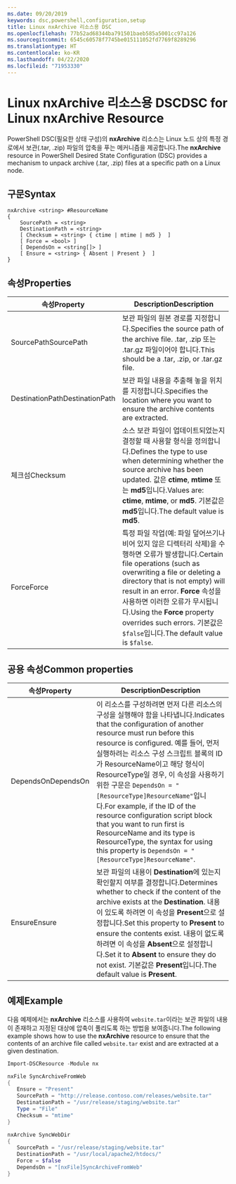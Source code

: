 ```yaml
---
ms.date: 09/20/2019
keywords: dsc,powershell,configuration,setup
title: Linux nxArchive 리소스용 DSC
ms.openlocfilehash: 77b52ad68344ba791501baeb585a5001cc97a126
ms.sourcegitcommit: 6545c60578f7745be015111052fd7769f8289296
ms.translationtype: HT
ms.contentlocale: ko-KR
ms.lasthandoff: 04/22/2020
ms.locfileid: "71953330"
---
```

# <a name="dsc-for-linux-nxarchive-resource"></a><span data-ttu-id="b30d7-103">Linux nxArchive 리소스용 DSC</span><span class="sxs-lookup"><span data-stu-id="b30d7-103">DSC for Linux nxArchive Resource</span></span>

<span data-ttu-id="b30d7-104">PowerShell DSC(필요한 상태 구성)의 **nxArchive** 리소스는 Linux 노드 상의 특정 경로에서 보관(.tar, .zip) 파일의 압축을 푸는 메커니즘을 제공합니다.</span><span class="sxs-lookup"><span data-stu-id="b30d7-104">The **nxArchive** resource in PowerShell Desired State Configuration (DSC) provides a mechanism to unpack archive (.tar, .zip) files at a specific path on a Linux node.</span></span>

## <a name="syntax"></a><span data-ttu-id="b30d7-105">구문</span><span class="sxs-lookup"><span data-stu-id="b30d7-105">Syntax</span></span>

```Syntax
nxArchive <string> #ResourceName
{
    SourcePath = <string>
    DestinationPath = <string>
    [ Checksum = <string> { ctime | mtime | md5 }  ]
    [ Force = <bool> ]
    [ DependsOn = <string[]> ]
    [ Ensure = <string> { Absent | Present }  ]
}
```

## <a name="properties"></a><span data-ttu-id="b30d7-106">속성</span><span class="sxs-lookup"><span data-stu-id="b30d7-106">Properties</span></span>

|<span data-ttu-id="b30d7-107">속성</span><span class="sxs-lookup"><span data-stu-id="b30d7-107">Property</span></span> |<span data-ttu-id="b30d7-108">Description</span><span class="sxs-lookup"><span data-stu-id="b30d7-108">Description</span></span> |
|---|---|
|<span data-ttu-id="b30d7-109">SourcePath</span><span class="sxs-lookup"><span data-stu-id="b30d7-109">SourcePath</span></span> |<span data-ttu-id="b30d7-110">보관 파일의 원본 경로를 지정합니다.</span><span class="sxs-lookup"><span data-stu-id="b30d7-110">Specifies the source path of the archive file.</span></span> <span data-ttu-id="b30d7-111">.tar, .zip 또는 .tar.gz 파일이어야 합니다.</span><span class="sxs-lookup"><span data-stu-id="b30d7-111">This should be a .tar, .zip, or .tar.gz file.</span></span> |
|<span data-ttu-id="b30d7-112">DestinationPath</span><span class="sxs-lookup"><span data-stu-id="b30d7-112">DestinationPath</span></span> |<span data-ttu-id="b30d7-113">보관 파일 내용을 추출해 놓을 위치를 지정합니다.</span><span class="sxs-lookup"><span data-stu-id="b30d7-113">Specifies the location where you want to ensure the archive contents are extracted.</span></span> |
|<span data-ttu-id="b30d7-114">체크섬</span><span class="sxs-lookup"><span data-stu-id="b30d7-114">Checksum</span></span> |<span data-ttu-id="b30d7-115">소스 보관 파일이 업데이트되었는지 결정할 때 사용할 형식을 정의합니다.</span><span class="sxs-lookup"><span data-stu-id="b30d7-115">Defines the type to use when determining whether the source archive has been updated.</span></span> <span data-ttu-id="b30d7-116">값은 **ctime**, **mtime** 또는 **md5**입니다.</span><span class="sxs-lookup"><span data-stu-id="b30d7-116">Values are: **ctime**, **mtime**, or **md5**.</span></span> <span data-ttu-id="b30d7-117">기본값은 **md5**입니다.</span><span class="sxs-lookup"><span data-stu-id="b30d7-117">The default value is **md5**.</span></span> |
|<span data-ttu-id="b30d7-118">Force</span><span class="sxs-lookup"><span data-stu-id="b30d7-118">Force</span></span> |<span data-ttu-id="b30d7-119">특정 파일 작업(예: 파일 덮어쓰기나 비어 있지 않은 디렉터리 삭제)을 수행하면 오류가 발생합니다.</span><span class="sxs-lookup"><span data-stu-id="b30d7-119">Certain file operations (such as overwriting a file or deleting a directory that is not empty) will result in an error.</span></span> <span data-ttu-id="b30d7-120">**Force** 속성을 사용하면 이러한 오류가 무시됩니다.</span><span class="sxs-lookup"><span data-stu-id="b30d7-120">Using the **Force** property overrides such errors.</span></span> <span data-ttu-id="b30d7-121">기본값은 `$false`입니다.</span><span class="sxs-lookup"><span data-stu-id="b30d7-121">The default value is `$false`.</span></span> |

## <a name="common-properties"></a><span data-ttu-id="b30d7-122">공용 속성</span><span class="sxs-lookup"><span data-stu-id="b30d7-122">Common properties</span></span>

|<span data-ttu-id="b30d7-123">속성</span><span class="sxs-lookup"><span data-stu-id="b30d7-123">Property</span></span> |<span data-ttu-id="b30d7-124">Description</span><span class="sxs-lookup"><span data-stu-id="b30d7-124">Description</span></span> |
|---|---|
|<span data-ttu-id="b30d7-125">DependsOn</span><span class="sxs-lookup"><span data-stu-id="b30d7-125">DependsOn</span></span> |<span data-ttu-id="b30d7-126">이 리소스를 구성하려면 먼저 다른 리소스의 구성을 실행해야 함을 나타냅니다.</span><span class="sxs-lookup"><span data-stu-id="b30d7-126">Indicates that the configuration of another resource must run before this resource is configured.</span></span> <span data-ttu-id="b30d7-127">예를 들어, 먼저 실행하려는 리소스 구성 스크립트 블록의 ID가 ResourceName이고 해당 형식이 ResourceType일 경우, 이 속성을 사용하기 위한 구문은 `DependsOn = "[ResourceType]ResourceName"`입니다.</span><span class="sxs-lookup"><span data-stu-id="b30d7-127">For example, if the ID of the resource configuration script block that you want to run first is ResourceName and its type is ResourceType, the syntax for using this property is `DependsOn = "[ResourceType]ResourceName"`.</span></span> |
|<span data-ttu-id="b30d7-128">Ensure</span><span class="sxs-lookup"><span data-stu-id="b30d7-128">Ensure</span></span> |<span data-ttu-id="b30d7-129">보관 파일의 내용이 **Destination**에 있는지 확인할지 여부를 결정합니다.</span><span class="sxs-lookup"><span data-stu-id="b30d7-129">Determines whether to check if the content of the archive exists at the **Destination**.</span></span> <span data-ttu-id="b30d7-130">내용이 있도록 하려면 이 속성을 **Present**으로 설정합니다.</span><span class="sxs-lookup"><span data-stu-id="b30d7-130">Set this property to **Present** to ensure the contents exist.</span></span> <span data-ttu-id="b30d7-131">내용이 없도록 하려면 이 속성을 **Absent**으로 설정합니다.</span><span class="sxs-lookup"><span data-stu-id="b30d7-131">Set it to **Absent** to ensure they do not exist.</span></span> <span data-ttu-id="b30d7-132">기본값은 **Present**입니다.</span><span class="sxs-lookup"><span data-stu-id="b30d7-132">The default value is **Present**.</span></span> |

## <a name="example"></a><span data-ttu-id="b30d7-133">예제</span><span class="sxs-lookup"><span data-stu-id="b30d7-133">Example</span></span>

<span data-ttu-id="b30d7-134">다음 예제에서는 **nxArchive** 리소스를 사용하여 `website.tar`이라는 보관 파일의 내용이 존재하고 지정된 대상에 압축이 풀리도록 하는 방법을 보여줍니다.</span><span class="sxs-lookup"><span data-stu-id="b30d7-134">The following example shows how to use the **nxArchive** resource to ensure that the contents of an archive file called `website.tar` exist and are extracted at a given destination.</span></span>

```powershell
Import-DSCResource -Module nx

nxFile SyncArchiveFromWeb
{
   Ensure = "Present"
   SourcePath = "http://release.contoso.com/releases/website.tar"
   DestinationPath = "/usr/release/staging/website.tar"
   Type = "File"
   Checksum = "mtime"
}

nxArchive SyncWebDir
{
   SourcePath = "/usr/release/staging/website.tar"
   DestinationPath = "/usr/local/apache2/htdocs/"
   Force = $false
   DependsOn = "[nxFile]SyncArchiveFromWeb"
}
```